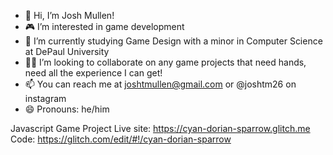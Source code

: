 - 👋 Hi, I’m Josh Mullen!
- 🎮 I’m interested in game development
- 🏫 I’m currently studying Game Design with a minor in Computer Science at DePaul University
- 🙇‍♂️ I’m looking to collaborate on any game projects that need hands, need all the experience I can get!
- 📫 You can reach me at joshtmullen@gmail.com or @joshtm26 on instagram
- 😄 Pronouns: he/him


Javascript Game Project
Live site: https://cyan-dorian-sparrow.glitch.me 
Code: https://glitch.com/edit/#!/cyan-dorian-sparrow 
